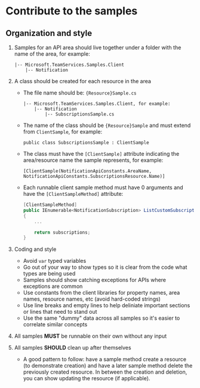 # Contribute to the samples

## Organization and style

1. Samples for an API area should live together under a folder with the name of the area, for example:
   ```
   |-- Microsoft.TeamServices.Samples.Client
       |-- Notification
   ```

2. A  class should be created for each resource in the area
   * The file name should be: `{Resource}Sample.cs`
     ```
     |-- Microsoft.TeamServices.Samples.Client, for example:
         |-- Notification
             |-- SubscriptionsSample.cs
     ```
   * The name of the class should be `{Resource}Sample` and must extend from `ClientSample`, for example:
     ```
     public class SubscriptionsSample : ClientSample
     ```
   * The class must have the `[ClientSample]` attribute indicating the area/resource name the sample represents, for example:
     ```
     [ClientSample(NotificationApiConstants.AreaName, NotificationApiConstants.SubscriptionsResource.Name)]
     ```      
   * Each runnable client sample method must have 0 arguments and have the `[ClientSampleMethod]` attribute:
     ```cs
     [ClientSampleMethod]
     public IEnumerable<NotificationSubscription> ListCustomSubscriptions()
     {
         ...

         return subscriptions;
     }
     ```

3. Coding and style
   * Avoid `var` typed variables
   * Go out of your way to show types so it is clear from the code what types are being used  
   * Samples should show catching exceptions for APIs where exceptions are common
   * Use constants from the client libraries for property names, area names, resource names, etc (avoid hard-coded strings)
   * Use line breaks and empty lines to help deliniate important sections or lines that need to stand out
   * Use the same "dummy" data across all samples so it's easier to correlate similar concepts

4. All samples **MUST** be runnable on their own without any input

5. All samples **SHOULD** clean up after themselves
   * A good pattern to follow: have a sample method create a resource (to demonstrate creation) and have a later sample method delete the previously created resource. In between the creation and deletion, you can show updating the resource (if applicable).
